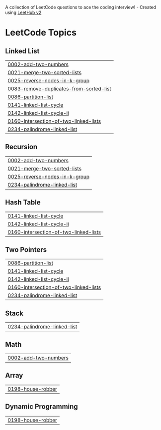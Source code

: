 A collection of LeetCode questions to ace the coding interview! - Created using [LeetHub v2](https://github.com/arunbhardwaj/LeetHub-2.0)
<!---LeetCode Topics Start-->
# LeetCode Topics
## Linked List
|  |
| ------- |
| [0002-add-two-numbers](https://github.com/manish-modanwal/Cpp-DSA-/tree/master/0002-add-two-numbers) |
| [0021-merge-two-sorted-lists](https://github.com/manish-modanwal/Cpp-DSA-/tree/master/0021-merge-two-sorted-lists) |
| [0025-reverse-nodes-in-k-group](https://github.com/manish-modanwal/Cpp-DSA-/tree/master/0025-reverse-nodes-in-k-group) |
| [0083-remove-duplicates-from-sorted-list](https://github.com/manish-modanwal/Cpp-DSA-/tree/master/0083-remove-duplicates-from-sorted-list) |
| [0086-partition-list](https://github.com/manish-modanwal/Cpp-DSA-/tree/master/0086-partition-list) |
| [0141-linked-list-cycle](https://github.com/manish-modanwal/Cpp-DSA-/tree/master/0141-linked-list-cycle) |
| [0142-linked-list-cycle-ii](https://github.com/manish-modanwal/Cpp-DSA-/tree/master/0142-linked-list-cycle-ii) |
| [0160-intersection-of-two-linked-lists](https://github.com/manish-modanwal/Cpp-DSA-/tree/master/0160-intersection-of-two-linked-lists) |
| [0234-palindrome-linked-list](https://github.com/manish-modanwal/Cpp-DSA-/tree/master/0234-palindrome-linked-list) |
## Recursion
|  |
| ------- |
| [0002-add-two-numbers](https://github.com/manish-modanwal/Cpp-DSA-/tree/master/0002-add-two-numbers) |
| [0021-merge-two-sorted-lists](https://github.com/manish-modanwal/Cpp-DSA-/tree/master/0021-merge-two-sorted-lists) |
| [0025-reverse-nodes-in-k-group](https://github.com/manish-modanwal/Cpp-DSA-/tree/master/0025-reverse-nodes-in-k-group) |
| [0234-palindrome-linked-list](https://github.com/manish-modanwal/Cpp-DSA-/tree/master/0234-palindrome-linked-list) |
## Hash Table
|  |
| ------- |
| [0141-linked-list-cycle](https://github.com/manish-modanwal/Cpp-DSA-/tree/master/0141-linked-list-cycle) |
| [0142-linked-list-cycle-ii](https://github.com/manish-modanwal/Cpp-DSA-/tree/master/0142-linked-list-cycle-ii) |
| [0160-intersection-of-two-linked-lists](https://github.com/manish-modanwal/Cpp-DSA-/tree/master/0160-intersection-of-two-linked-lists) |
## Two Pointers
|  |
| ------- |
| [0086-partition-list](https://github.com/manish-modanwal/Cpp-DSA-/tree/master/0086-partition-list) |
| [0141-linked-list-cycle](https://github.com/manish-modanwal/Cpp-DSA-/tree/master/0141-linked-list-cycle) |
| [0142-linked-list-cycle-ii](https://github.com/manish-modanwal/Cpp-DSA-/tree/master/0142-linked-list-cycle-ii) |
| [0160-intersection-of-two-linked-lists](https://github.com/manish-modanwal/Cpp-DSA-/tree/master/0160-intersection-of-two-linked-lists) |
| [0234-palindrome-linked-list](https://github.com/manish-modanwal/Cpp-DSA-/tree/master/0234-palindrome-linked-list) |
## Stack
|  |
| ------- |
| [0234-palindrome-linked-list](https://github.com/manish-modanwal/Cpp-DSA-/tree/master/0234-palindrome-linked-list) |
## Math
|  |
| ------- |
| [0002-add-two-numbers](https://github.com/manish-modanwal/Cpp-DSA-/tree/master/0002-add-two-numbers) |
## Array
|  |
| ------- |
| [0198-house-robber](https://github.com/manish-modanwal/Cpp-DSA-/tree/master/0198-house-robber) |
## Dynamic Programming
|  |
| ------- |
| [0198-house-robber](https://github.com/manish-modanwal/Cpp-DSA-/tree/master/0198-house-robber) |
<!---LeetCode Topics End-->